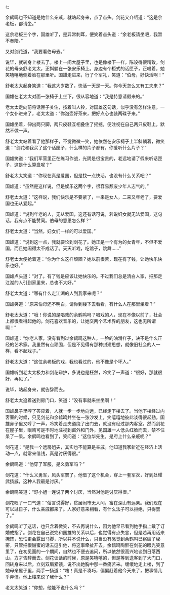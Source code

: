     七 

   余鹤鸣也不知道是她什么亲戚，就站起身来，点了点头。剑花又介绍道：“这是余老板，都请坐。”

   这余老板三个字，国雄听了，是异常刺耳，便笑着点头道：“余老板请坐吧，我暂不奉陪。”

   又对剑花道，“我要看伯母去。”

   说毕，就转身上楼去了。楼上一间大屋子里，也是像楼下一样，陈设得很精致。剑花的母亲舒老太太，正斜躺在一张安乐椅上。身边有个柜式的话匣子，正唱着，她笑嘻嘻地侧着脸在那里听。国雄走进来，行了个军礼，笑道：“伯母，好快活啊！”

   舒老太太起身笑道：“我这大岁数了，快活一天是一天。你今天怎么又有工夫来？”

   国雄在老太太对面一张椅子上坐下，很从容地道：“我是特意请假来的。”

   老太太走向前将话匣子关住，按着叫人铃，对国雄这句话，似乎没有怎样注意。一个女仆进来了，老太太道：“你泡壶好茶来，把好点心也装两碟子来。”

   国雄坐着，伸出两只脚，两只皮鞋互相叠住了摇撼，便注视在自己两只皮鞋上，默然不做一声。

   舒老太太站着看了他那样子，不觉微微一笑，她依然在安乐椅子上半斜躺着，微笑道：“剑花和我买了这个话匣子，什么样的片子都有，你爱听什么片子？”

   国雄笑道：“我们军营里正在练习作战，光阴是很宝贵的，老远地请了假来听话匣子，这是什么算盘呢？”

   舒老太太笑道：“你现在真是爱国，但是找一点快活，也没有什么关系吧？”

   国雄道：“虽然是这样说，但是娱乐这两个字，很容易颓废少年人志气的。”

   舒老太太道：“这样说，我们快乐是不要紧了，一来是女人，二来又年老了，要爱国也无从爱起。”

   国雄道：“说到年老的人，无从爱国，这还有话可说，若说妇女就无法爱国，这句话，我有点不能赞同。伯母的意思怎么样？”

   舒老太太道：“当然，妇女们一样的可以爱国。”

   国雄道：“说到这一点，我就要论到剑花了。她正是一个有为的女青年，不但不爱国，而且她闹得太不成话了。天天听戏，吃馆子，跳舞……”

   舒老太太便抢着道：“你为什么这样顽固？她以前很苦，现在有了钱，让她快乐快乐也好。”

   国雄点头道：“对了。有了钱是应该让她快乐的。不过我们总是清白人家，把那走江湖的人引到家里来，总也不大好。”

   舒老太太道：“哪有什么走江湖的人到我家来呢？”

   国雄笑道：“原来伯母还不明白，请你到楼下去看看，有什么人在那里坐着？”

   舒老太太道：“哦！你说的是唱戏的余鹤鸣吗？唱戏的人，现在不像以前了，社会上都很看得起他的。剑花喜欢音乐的，让她交两个艺术界的朋友，这也无所谓啊！”

   国雄道：“你老人家，没有看到过余鹤鸣这种人，一脸的油滑样子，决不是什么正经的艺术家。我虽然有点顽固，但是不见得有那种封建思想，就像旧社会的人一样，看不起戏子。”

   舒老太太道：“这位余老板的戏，我也看过的，他不像是个坏人。”

   国雄听到老太太极力和剑花辩护，多说也是枉然，冷笑了一声道：“很好，那就很好，再见了。”

   说毕，站起身来，就告辞而去。

   舒老太太追着送到房门口，笑道：“没有事就来坐坐啊！”

   国雄鼻子里哼了答应着，人就一步一步地向远，已经走下楼去了。当他下楼经过内客室的时候，只见剑花和余鹤鸣并坐在一张沙发上，笑嘻嘻地彼此谈得很起劲。国雄鼻子里又哼了一声，冷笑着走夹道绕了出门去，就没有经过那内客室。然而剑花在屋子里，眼睛可是不时地注视到窗外和门外，见国雄一人低头红脸而去，禁不住呆了一呆。余鹤鸣也看到了，笑问道：“这位华先生，是府上什么亲戚呢？”

   剑花道：“是我一个远房姐夫，其实也不能算是亲戚。他知道我家新近在经济上活动一点，就常来借钱，真是讨厌得很。”

   余鹤鸣道：“他穿了军服，是义勇军吗？”

   剑花道：“什么义勇军，风头军罢了。他借了这个机会，穿上一套军衣，好到处耀武扬威，这种人我最是讨厌。”

   余鹤鸣笑道：“舒小姐一连说了两个讨厌，当然对他是讨厌得很。”

   剑花叹了一口气道：“俗言说得好，贫居闹市无人问，富在深山有远亲。我们现在可以过日子，什么亲戚都来了。人家好意来相看，有什么法子可以拒绝，只得罢了。”

   余鹤鸣听了这话，也只含着微笑，不去再说什么，因为他早已看到她手指上戴了订婚戒指了。剑花在自己说完和国雄的关系以后，也觉得有点失言，但是若再用话来掩饰，恐怕更会露出马脚，所以并不说什么，只当没有感觉到余鹤鸣已察破了秘密，只管把很甜蜜的话去逗引他，将这事牵扯开去。余鹤鸣陶醉在剑花的眼光笑意里了，在初见面的一个期间，自然也不便去追问，所以依然很高兴地谈到日落西山，方才告辞而去。剑花谈话的时候，原是笑嘻嘻的，但是等到送客到了大门口，回转身来以后，立刻双眉紧锁，说不出她胸中那一番痛苦来。缓缓地走上楼，到了她母亲屋子里，两手一扬道：“嗐！真是不凑巧，偏偏赶着他今天来了，把事情几乎弄僵。他上楼来说了我什么？”

   老太太笑道：“你想，他能不说什么吗？”

